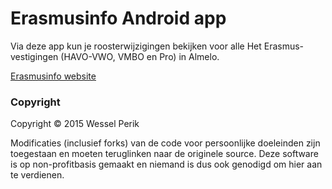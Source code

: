 # Erasmusinfo Android app

Via deze app kun je roosterwijzigingen bekijken voor alle Het Erasmus-vestigingen (HAVO-VWO, VMBO en Pro) in Almelo. 

[Erasmusinfo website](http://erasmusinfo.nl)

### Copyright

Copyright © 2015 Wessel Perik

Modificaties (inclusief forks) van de code voor persoonlijke doeleinden zijn toegestaan en moeten teruglinken naar de originele source. Deze software is op non-profitbasis gemaakt en niemand is dus ook genodigd om hier aan te verdienen.
